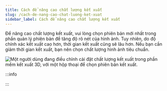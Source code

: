 ```yaml
---
title: Cách để nâng cao chất lượng kết xuất
slug: /cach-de-nang-cao-chat-luong-ket-xuat
sidebar_label: Cách để nâng cao chất lượng kết xuất
---
```


Để nâng cao chất lượng kết xuất, vui lòng chọn phiên bản mới nhất trong phần quản lý phiên bản để tăng độ rõ nét của hình ảnh. Tuy nhiên, do độ chính xác kết xuất cao hơn, thời gian kết xuất cũng sẽ lâu hơn. Nếu bạn cần giảm thời gian kết xuất, bạn nên chọn chất lượng hình ảnh tiêu chuẩn.

![Một người dùng đang điều chỉnh cài đặt chất lượng kết xuất trong phần mềm kết xuất 3D, với một hộp thoại để chọn phiên bản kết xuất.](https://storage.googleapis.com/jegavn_kb/image_jegavn/245.1.png)

:::info

:::